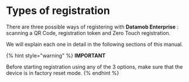 # Types of registration

There are three possible ways of registering with **Datamob Enterprise** : scanning a QR Code, registration token and Zero Touch registration.

We will explain each one in detail in the following sections of this manual.

{% hint style="warning" %}
**IMPORTANT**

Before starting registration using any of the 3 options, make sure that the device is in factory reset mode.
{% endhint %}
